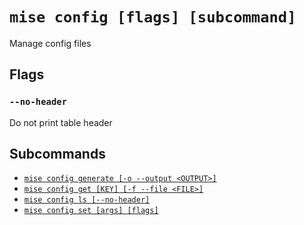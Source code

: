 # `mise config [flags] [subcommand]`

Manage config files

## Flags

### `--no-header`

Do not print table header

## Subcommands

* [`mise config generate [-o --output <OUTPUT>]`](/cli/config/generate.md)
* [`mise config get [KEY] [-f --file <FILE>]`](/cli/config/get.md)
* [`mise config ls [--no-header]`](/cli/config/ls.md)
* [`mise config set [args] [flags]`](/cli/config/set.md)
